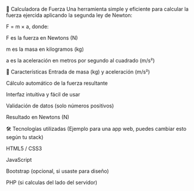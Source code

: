 💪 Calculadora de Fuerza
Una herramienta simple y eficiente para calcular la fuerza ejercida aplicando la segunda ley de Newton:

F = m × a,
donde:

F es la fuerza en Newtons (N)

m es la masa en kilogramos (kg)

a es la aceleración en metros por segundo al cuadrado (m/s²)

🚀 Características
Entrada de masa (kg) y aceleración (m/s²)

Cálculo automático de la fuerza resultante

Interfaz intuitiva y fácil de usar

Validación de datos (solo números positivos)

Resultado en Newtons (N)

🛠️ Tecnologías utilizadas
(Ejemplo para una app web, puedes cambiar esto según tu stack)

HTML5 / CSS3

JavaScript

Bootstrap (opcional, si usaste para diseño)

PHP (si calculas del lado del servidor)

